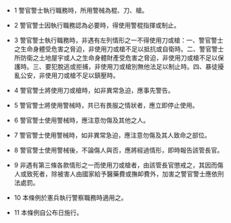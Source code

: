 * 1 警官警士執行職務時，所用警械為棍、刀、槍。

* 2 警官警士因執行職務認為必要時，得使用警棍指揮或制止。

* 3 警官警士執行職務時，非遇有左列情形之一不得使用刀或槍：一、警官警士之生命身體受危害之脅迫，非使用刀或槍不足以抵抗或自衛時。二、警官警士所防衛之土地屋宇或人之生命身體財產受危害之脅迫，非使用刀或槍不足以保護時。三、要犯脫逃或拒捕，非使用刀或槍別無他法足以制止時。四、暴徒擾亂公安，非使用刀或槍不足以鎮壓時。

* 4 警官警士將使用刀或槍時，如非異常急迫，應事先警告。

* 5 警官警士將使用警械時，共已有畏服之情狀者，應立即停止使用。

* 6 警官警士使用警械時，應注意勿傷及其他之人。

* 7 警官警士使用警械時，如非異常急迫，應注意勿傷及其人致命之部位。

* 8 警官警士使用警械後，不論傷人與否，應將經過情形，即時報告該管長官。

* 9 非遇有第三條各款情形之一而使用刀或槍者，由該管長官懲戒之，其因而傷人或致死者，除被害人由國家給予醫藥費或撫卹費外，加害之警官警士應依刑法處罰。

* 10 本條例於憲兵執行警察職務時適用之。

* 11 本條例自公布日施行。


